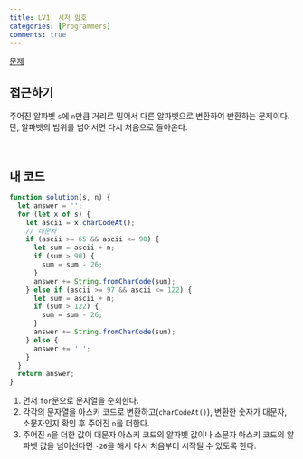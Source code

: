 ```yaml
---
title: LV1. 시저 암호
categories: [Programmers]
comments: true
---
```


[문제](https://programmers.co.kr/learn/courses/30/lessons/12926)

## 접근하기

주어진 알파벳 `s`에 `n`만큼 거리르 밀어서 다른 알파벳으로 변환하여 반환하는 문제이다.
단, 알파벳의 범위를 넘어서면 다시 처음으로 돌아온다.

<br>

## 내 코드

```js
function solution(s, n) {
  let answer = '';
  for (let x of s) {
    let ascii = x.charCodeAt();
    // 대문자
    if (ascii >= 65 && ascii <= 90) {
      let sum = ascii + n;
      if (sum > 90) {
        sum = sum - 26;
      }
      answer += String.fromCharCode(sum);
    } else if (ascii >= 97 && ascii <= 122) {
      let sum = ascii + n;
      if (sum > 122) {
        sum = sum - 26;
      }
      answer += String.fromCharCode(sum);
    } else {
      answer += ' ';
    }
  }
  return answer;
}
```

1. 먼저 `for`문으로 문자열을 순회한다.
2. 각각의 문자열을 아스키 코드로 변환하고(`charCodeAt()`), 변환한 숫자가 대문자, 소문자인지 확인 후 주어진 `n`을 더한다.
3. 주어진 `n`을 더한 값이 대문자 아스키 코드의 알파벳 값이나 소문자 아스키 코드의 알파벳 값을 넘어선다면 `-26`을 해서 다시 처음부터 시작될 수 있도록 한다.
